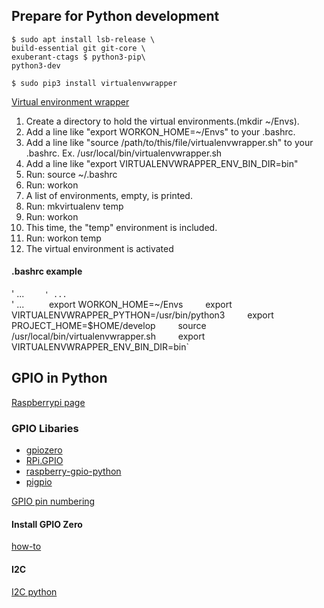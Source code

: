 ## Prepare for Python development
`$ sudo apt install lsb-release \`     
   `build-essential git git-core \`     
   `exuberant-ctags $ python3-pip\`          
   `python3-dev`  
   
 `$ sudo pip3 install virtualenvwrapper`
  
[Virtual environment wrapper](https://virtualenvwrapper.readthedocs.io/en/latest/)
1. Create a directory to hold the virtual environments.(mkdir ~/Envs).
2. Add a line like "export WORKON_HOME=~/Envs" to your .bashrc.
3. Add a line like "source /path/to/this/file/virtualenvwrapper.sh" to your .bashrc.
   Ex. /usr/local/bin/virtualenvwrapper.sh
4. Add a line like "export VIRTUALENVWRAPPER_ENV_BIN_DIR=bin"
5. Run: source ~/.bashrc
6. Run: workon
7. A list of environments, empty, is printed.
8. Run: mkvirtualenv temp
9. Run: workon
10. This time, the "temp" environment is included.
11. Run: workon temp
12. The virtual environment is activated    

#### .bashrc example
' ... `    
' ... `    
' ... `    
`export WORKON_HOME=~/Envs`    
`export VIRTUALENVWRAPPER_PYTHON=/usr/bin/python3`    
`export PROJECT_HOME=$HOME/develop`    
`source /usr/local/bin/virtualenvwrapper.sh`    
`export VIRTUALENVWRAPPER_ENV_BIN_DIR=bin`    

## GPIO in Python
[Raspberrypi page](https://www.raspberrypi.org/documentation/usage/gpio/python/README.md)
### GPIO Libaries
* [gpiozero](https://gpiozero.readthedocs.io/en/stable/)
* [RPi.GPIO](https://pypi.org/project/RPi.GPIO/)
* [raspberry-gpio-python](https://sourceforge.net/p/raspberry-gpio-python/wiki/Home/)
* [pigpio](https://pypi.org/project/pigpio/)  

[GPIO pin numbering](https://gpiozero.readthedocs.io/en/stable/recipes.html#pin-numbering)
#### Install GPIO Zero
[how-to](https://gpiozero.readthedocs.io/en/stable/installing.html#installing-gpio-zero)
#### I2C
[I2C python](https://www.instructables.com/id/Raspberry-Pi-I2C-Python/)

